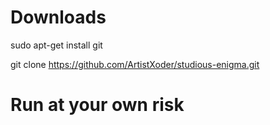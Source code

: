 # Downloads 
sudo apt-get install git

git clone https://github.com/ArtistXoder/studious-enigma.git

# Run at your own risk 
